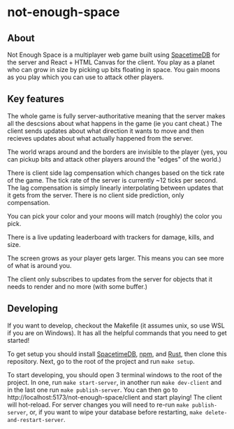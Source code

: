 # not-enough-space

## About
Not Enough Space is a multiplayer web game built using [SpacetimeDB](https://spacetimedb.com/home) for the server and React + HTML Canvas for the client. You play as a planet who can grow in size by picking up bits floating in space. You gain moons as you play which you can use to attack other players.

## Key features

The whole game is fully server-authoritative meaning that the server makes all the descsions about what happens in the game (ie you cant cheat.) The client sends updates about what direction it wants to move and then recieves updates about what actually happened from the server.

The world wraps around and the borders are invisible to the player (yes, you can pickup bits and attack other players around the "edges" of the world.)

There is client side lag compensation which changes based on the tick rate of the game. The tick rate of the server is currently ~12 ticks per second. The lag compensation is simply linearly interpolating between updates that it gets from the server. There is no client side prediction, only compensation.

You can pick your color and your moons will match (roughly) the color you pick.

There is a live updating leaderboard with trackers for damage, kills, and size.

The screen grows as your player gets larger. This means you can see more of what is around you.

The client only subscribes to updates from the server for objects that it needs to render and no more (with some buffer.)

## Developing

If you want to develop, checkout the Makefile (it assumes unix, so use WSL if you are on Windows). It has all the helpful commands that you need to get started!

To get setup you should install [SpacetimeDB](https://spacetimedb.com/install), [npm](https://docs.npmjs.com/downloading-and-installing-node-js-and-npm), and [Rust](https://www.rust-lang.org/tools/install), then clone this repository. Next, go to the root of the project and run `make setup`.

To start developing, you should open 3 terminal windows to the root of the project. In one, run `make start-server`, in another run `make dev-client` and in the last one run `make publish-server`. You can then go to http://localhost:5173/not-enough-space/client and start playing! The client will hot-reload. For server changes you will need to re-run `make publish-server`, or, if you want to wipe your database before restarting, `make delete-and-restart-server`.
